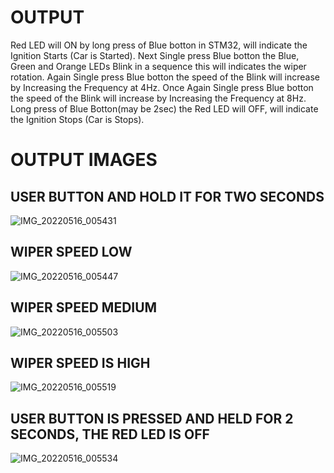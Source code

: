 # OUTPUT

Red LED will ON by long press of Blue botton in STM32, will indicate the Ignition Starts (Car is Started).
Next Single press Blue botton the Blue, Green and Orange LEDs Blink in a sequence this will indicates the wiper rotation.
Again Single press Blue botton the speed of the Blink will increase by Increasing the Frequency at 4Hz.
Once Again Single press Blue botton the speed of the Blink will increase by Increasing the Frequency at 8Hz.
Long press of Blue Botton(may be 2sec) the Red LED will OFF, will indicate the Ignition Stops (Car is Stops).

# OUTPUT IMAGES
## USER BUTTON AND HOLD IT FOR TWO SECONDS
![IMG_20220516_005431](https://user-images.githubusercontent.com/93699185/168490840-84956d23-251a-4788-9ba8-a9f4a7f14dbf.jpg)

## WIPER SPEED LOW
![IMG_20220516_005447](https://user-images.githubusercontent.com/93699185/168490888-b56be913-44a7-4672-a302-64f6b5a019e6.jpg)

## WIPER SPEED MEDIUM
![IMG_20220516_005503](https://user-images.githubusercontent.com/93699185/168490895-0c253228-3390-4384-bbfa-07de02c7e603.jpg)

## WIPER SPEED IS HIGH
![IMG_20220516_005519](https://user-images.githubusercontent.com/93699185/168490899-8078d3b1-f62c-4a33-aaa2-0a55293507a0.jpg)

## USER BUTTON IS PRESSED AND HELD FOR 2 SECONDS, THE RED LED IS OFF
![IMG_20220516_005534](https://user-images.githubusercontent.com/93699185/168490904-ad558508-4e96-4f8e-94e7-0f1962d3642f.jpg)

